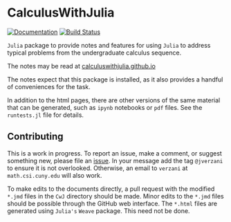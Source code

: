 # CalculusWithJulia

[![Documentation](https://img.shields.io/badge/docs-dev-blue.svg)](https://jverzani.github.io/CalculusWithJulia.jl/dev/)
[![Build Status](https://travis-ci.com/jverzani/CalculusWithJulia.jl.svg?branch=master)](https://travis-ci.com/jverzani/CalculusWithJulia.jl)

`Julia` package to provide notes and features for using `Julia` to address typical problems from the undergraduate calculus sequence.


The notes may be read at [calculuswithjulia.github.io](https://calculuswithjulia.github.io)

The notes expect that this package is installed, as it also provides a handful of conveniences for the task.

In addition to the html pages, there are other versions of the same material that can be generated, such as `ipynb` notebooks or `pdf` files. See the `runtests.jl` file for details.



## Contributing

This is a work in progress. To report an issue, make a comment, or suggest something new, please file an [issue](https://github.com/jverzani/CalculusWithJulia.jl/issues/). In your message add the tag `@jverzani` to ensure it is not overlooked. Otherwise, an email to `verzani` at `math.csi.cuny.edu` will also work.

To make edits to the documents directly, a pull request with the modified `*.jmd` files in the `CwJ` directory should be made. Minor edits to the `*.jmd` files should be possible through the GitHub web interface. The `*.html` files are generated using `Julia's` `Weave` package. This need not be done.
